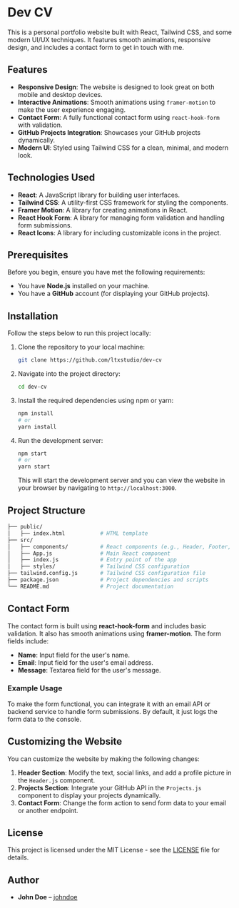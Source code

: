 # Dev CV

This is a personal portfolio website built with React, Tailwind CSS, and some modern UI/UX techniques. It features smooth animations, responsive design, and includes a contact form to get in touch with me.

## Features

- **Responsive Design**: The website is designed to look great on both mobile and desktop devices.
- **Interactive Animations**: Smooth animations using `framer-motion` to make the user experience engaging.
- **Contact Form**: A fully functional contact form using `react-hook-form` with validation.
- **GitHub Projects Integration**: Showcases your GitHub projects dynamically.
- **Modern UI**: Styled using Tailwind CSS for a clean, minimal, and modern look.

## Technologies Used

- **React**: A JavaScript library for building user interfaces.
- **Tailwind CSS**: A utility-first CSS framework for styling the components.
- **Framer Motion**: A library for creating animations in React.
- **React Hook Form**: A library for managing form validation and handling form submissions.
- **React Icons**: A library for including customizable icons in the project.

## Prerequisites

Before you begin, ensure you have met the following requirements:

- You have **Node.js** installed on your machine.
- You have a **GitHub** account (for displaying your GitHub projects).

## Installation

Follow the steps below to run this project locally:

1. Clone the repository to your local machine:
   ```bash
   git clone https://github.com/ltxstudio/dev-cv
   ```

2. Navigate into the project directory:
   ```bash
   cd dev-cv
   ```

3. Install the required dependencies using npm or yarn:
   ```bash
   npm install
   # or
   yarn install
   ```

4. Run the development server:
   ```bash
   npm start
   # or
   yarn start
   ```

   This will start the development server and you can view the website in your browser by navigating to `http://localhost:3000`.

## Project Structure

```bash
├── public/
│   ├── index.html           # HTML template
├── src/
│   ├── components/          # React components (e.g., Header, Footer, Contact form)
│   ├── App.js               # Main React component
│   ├── index.js             # Entry point of the app
│   ├── styles/              # Tailwind CSS configuration
├── tailwind.config.js       # Tailwind CSS configuration file
├── package.json             # Project dependencies and scripts
└── README.md                # Project documentation
```

## Contact Form

The contact form is built using **react-hook-form** and includes basic validation. It also has smooth animations using **framer-motion**. The form fields include:

- **Name**: Input field for the user's name.
- **Email**: Input field for the user's email address.
- **Message**: Textarea field for the user's message.

### Example Usage

To make the form functional, you can integrate it with an email API or backend service to handle form submissions. By default, it just logs the form data to the console.

## Customizing the Website

You can customize the website by making the following changes:

1. **Header Section**: Modify the text, social links, and add a profile picture in the `Header.js` component.
2. **Projects Section**: Integrate your GitHub API in the `Projects.js` component to display your projects dynamically.
3. **Contact Form**: Change the form action to send form data to your email or another endpoint.

## License

This project is licensed under the MIT License - see the [LICENSE](LICENSE) file for details.

## Author

- **John Doe** – [johndoe](https://github.com/ltxstudio)
